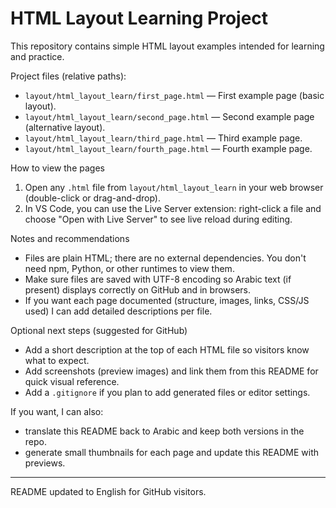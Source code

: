 # HTML Layout Learning Project

This repository contains simple HTML layout examples intended for learning and practice.

Project files (relative paths):

- `layout/html_layout_learn/first_page.html` — First example page (basic layout).
- `layout/html_layout_learn/second_page.html` — Second example page (alternative layout).
- `layout/html_layout_learn/third_page.html` — Third example page.
- `layout/html_layout_learn/fourth_page.html` — Fourth example page.

How to view the pages

1. Open any `.html` file from `layout/html_layout_learn` in your web browser (double-click or drag-and-drop).
2. In VS Code, you can use the Live Server extension: right-click a file and choose "Open with Live Server" to see live reload during editing.

Notes and recommendations

- Files are plain HTML; there are no external dependencies. You don't need npm, Python, or other runtimes to view them.
- Make sure files are saved with UTF-8 encoding so Arabic text (if present) displays correctly on GitHub and in browsers.
- If you want each page documented (structure, images, links, CSS/JS used) I can add detailed descriptions per file.

Optional next steps (suggested for GitHub)

- Add a short description at the top of each HTML file so visitors know what to expect.
- Add screenshots (preview images) and link them from this README for quick visual reference.
- Add a `.gitignore` if you plan to add generated files or editor settings.

If you want, I can also:

- translate this README back to Arabic and keep both versions in the repo.
- generate small thumbnails for each page and update this README with previews.

---
README updated to English for GitHub visitors.
